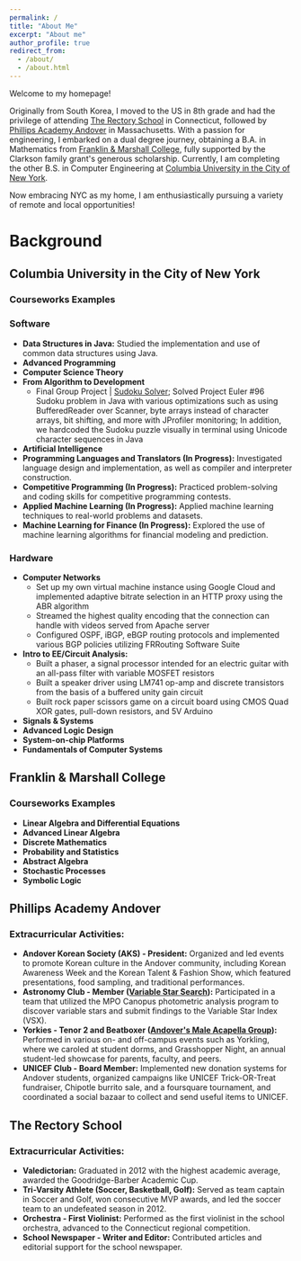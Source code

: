 ```yaml
---
permalink: /
title: "About Me"
excerpt: "About me"
author_profile: true
redirect_from: 
  - /about/
  - /about.html
---
```


<div class="about-page-aboutme">
  <p>Welcome to my homepage!</p>
  <p>Originally from South Korea, I moved to the US in 8th grade and had the privilege of attending <a href="https://www.rectoryschool.org/">The Rectory School</a> in Connecticut, followed by <a href="https://www.andover.edu/">Phillips Academy Andover</a> in Massachusetts. With a passion for engineering, I embarked on a dual degree journey, obtaining a B.A. in Mathematics from <a href="https://www.fandm.edu/">Franklin & Marshall College</a>, fully supported by the Clarkson family grant's generous scholarship. Currently, I am completing the other B.S. in Computer Engineering at <a href="https://www.columbia.edu/">Columbia University in the City of New York</a>.</p>
  <p>Now embracing NYC as my home, I am enthusiastically pursuing a variety of remote and local opportunities!</p>
</div>


Background
======

<div class="about-page-background">
    <h2>Columbia University in the City of New York</h2>
<h3>Courseworks Examples</h3>
<h3>Software</h3>
<ul>
  <li><strong>Data Structures in Java:</strong> Studied the implementation and use of common data structures using Java.</li>
  <li><strong>Advanced Programming</strong></li>
  <li><strong>Computer Science Theory</strong></li>
  <li><strong>From Algorithm to Development</strong>
    <ul>
      <li>Final Group Project | <a href="https://github.com/JasonHJJin/algorithm_to_dev/tree/main/FinalProject">Sudoku Solver</a>; Solved Project Euler #96 Sudoku problem in Java with various optimizations such as using BufferedReader over Scanner, byte arrays instead of character arrays, bit shifting, and more with JProfiler monitoring; In addition, we hardcoded the Sudoku puzzle visually in terminal using Unicode character sequences in Java</li>
    </ul>
  </li>
  <li><strong>Artificial Intelligence</strong></li>
  <li><strong>Programming Languages and Translators (In Progress):</strong> Investigated language design and implementation, as well as compiler and interpreter construction.</li>
  <li><strong>Competitive Programming (In Progress):</strong> Practiced problem-solving and coding skills for competitive programming contests.</li>
  <li><strong>Applied Machine Learning (In Progress):</strong> Applied machine learning techniques to real-world problems and datasets.</li>
  <li><strong>Machine Learning for Finance (In Progress):</strong> Explored the use of machine learning algorithms for financial modeling and prediction.</li>
</ul>
<h3>Hardware</h3>
<ul>
  <li><strong>Computer Networks</strong>
    <ul>
      <li>Set up my own virtual machine instance using Google Cloud and implemented adaptive bitrate selection in an HTTP proxy using the ABR algorithm</li>
      <li>Streamed the highest quality encoding that the connection can handle with videos served from Apache server</li>
      <li>Configured OSPF, iBGP, eBGP routing protocols and implemented various BGP policies utilizing FRRouting Software Suite</li>
    </ul>
  </li>
  <li><strong>Intro to EE/Circuit Analysis:</strong>
    <ul>
      <li>Built a phaser, a signal processor intended for an electric guitar with an all-pass filter with variable MOSFET resistors</li>
      <li>Built a speaker driver using LM741 op-amp and discrete transistors from the basis of a buffered unity gain circuit</li>
      <li>Built rock paper scissors game on a circuit board using CMOS Quad XOR gates, pull-down resistors, and 5V Arduino</li>
    </ul>
  </li>
  <li><strong>Signals & Systems</strong></li>
  <li><strong>Advanced Logic Design</strong></li>
  <li><strong>System-on-chip Platforms</strong></li>
  <li><strong>Fundamentals of Computer Systems</strong></li>
</ul>
<h2>Franklin & Marshall College</h2>
<h3>Courseworks Examples</h3>
<ul>
  <li><strong>Linear Algebra and Differential Equations</strong></li>
  <li><strong>Advanced Linear Algebra</strong></li>
  <li><strong>Discrete Mathematics</strong></li>
  <li><strong>Probability and Statistics</strong></li>
  <li><strong>Abstract Algebra</strong></li>
  <li><strong>Stochastic Processes</strong></li>
  <li><strong>Symbolic Logic</strong></li>
</ul>
    <h2>Phillips Academy Andover</h2>
<h3>Extracurricular Activities:</h3>
<ul>
  <li><strong>Andover Korean Society (AKS) - President:</strong> Organized and led events to promote Korean culture in the Andover community, including Korean Awareness Week and the Korean Talent & Fashion Show, which featured presentations, food sampling, and traditional performances.</li>
  <li><strong>Astronomy Club - Member (<a href="https://github.com/JasonHJJin/Astronomy">Variable Star Search</a>):</strong> Participated in a team that utilized the MPO Canopus photometric analysis program to discover variable stars and submit findings to the Variable Star Index (VSX).</li>
  <li><strong>Yorkies - Tenor 2 and Beatboxer (<a href="https://www.youtube.com/@AndoverTheYorkies">Andover's Male Acapella Group</a>):</strong> Performed in various on- and off-campus events such as Yorkling, where we caroled at student dorms, and Grasshopper Night, an annual student-led showcase for parents, faculty, and peers.</li>
  <li><strong>UNICEF Club - Board Member:</strong> Implemented new donation systems for Andover students, organized campaigns like UNICEF Trick-OR-Treat fundraiser, Chipotle burrito sale, and a foursquare tournament, and coordinated a social bazaar to collect and send useful items to UNICEF.</li>
</ul>
<h2>The Rectory School</h2>
<h3>Extracurricular Activities:</h3>
<ul>
  <li><strong>Valedictorian:</strong> Graduated in 2012 with the highest academic average, awarded the Goodridge-Barber Academic Cup.</li>
  <li><strong>Tri-Varsity Athlete (Soccer, Basketball, Golf):</strong> Served as team captain in Soccer and Golf, won consecutive MVP awards, and led the soccer team to an undefeated season in 2012.</li>
  <li><strong>Orchestra - First Violinist:</strong> Performed as the first violinist in the school orchestra, advanced to the Connecticut regional competition.</li>
  <li><strong>School Newspaper - Writer and Editor:</strong> Contributed articles and editorial support for the school newspaper.</li>
</ul>
  </div>